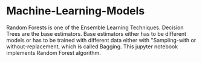 # Machine-Learning-Models

Random Forests is one of the Ensemble Learning Techniques. Decision Trees are the base estimators. Base estimators either has to be different models or has to be trained with different data either with "Sampling-with or without-replacement, which is called Bagging.
This jupyter notebook implements Random Forest algorithm.
